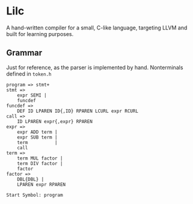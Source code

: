 # Lilc
A hand-written compiler for a small, C-like language, targeting LLVM and built for learning purposes.

## Grammar
Just for reference, as the parser is implemented by hand. Nonterminals defined in `token.h`

```text
program => stmt+
stmt =>
    expr SEMI |
    funcdef
funcdef =>
    DEF ID LPAREN ID{,ID} RPAREN LCURL expr RCURL
call =>
    ID LPAREN expr{,expr} RPAREN
expr =>
    expr ADD term |
    expr SUB term |
    term          |
    call
term =>
    term MUL factor |
    term DIV factor |
    factor
factor =>
    DBL{DBL} |
    LPAREN expr RPAREN

Start Symbol: program
```